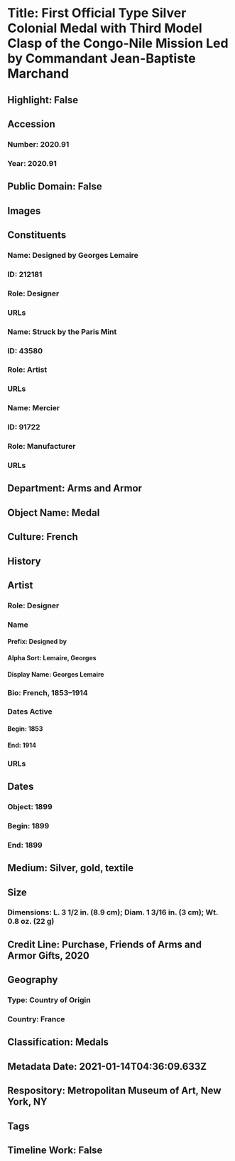 # Title: First Official Type Silver Colonial Medal with Third Model Clasp of the Congo-Nile Mission Led by Commandant Jean-Baptiste Marchand
## Highlight: False
## Accession
### Number: 2020.91
### Year: 2020.91
## Public Domain: False
## Images
## Constituents
### Name: Designed by Georges Lemaire
### ID: 212181
### Role: Designer
### URLs
### Name: Struck by the Paris Mint
### ID: 43580
### Role: Artist
### URLs
### Name: Mercier
### ID: 91722
### Role: Manufacturer
### URLs
## Department: Arms and Armor
## Object Name: Medal
## Culture: French
## History
## Artist
### Role: Designer
### Name
#### Prefix: Designed by
#### Alpha Sort: Lemaire, Georges
#### Display Name: Georges Lemaire
### Bio: French, 1853–1914
### Dates Active
#### Begin: 1853
#### End: 1914
### URLs
## Dates
### Object: 1899
### Begin: 1899
### End: 1899
## Medium: Silver, gold, textile
## Size
### Dimensions: L. 3 1/2 in. (8.9 cm); Diam. 1 3/16 in. (3 cm); Wt. 0.8 oz. (22 g)
## Credit Line: Purchase, Friends of Arms and Armor Gifts, 2020
## Geography
### Type: Country of Origin
### Country: France
## Classification: Medals
## Metadata Date: 2021-01-14T04:36:09.633Z
## Respository: Metropolitan Museum of Art, New York, NY
## Tags
## Timeline Work: False